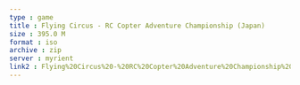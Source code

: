 ```yaml
---
type : game
title : Flying Circus - RC Copter Adventure Championship (Japan)
size : 395.0 M
format : iso
archive : zip
server : myrient
link2 : Flying%20Circus%20-%20RC%20Copter%20Adventure%20Championship%20%28Japan%29
---
```

